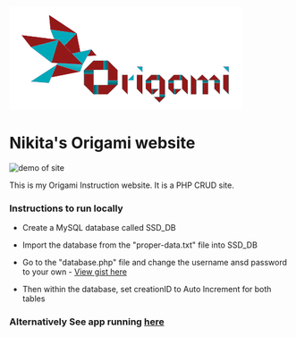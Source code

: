 ![alt text](https://github.com/Nfedans/Ca2_SSD/blob/main/image_uploads/539248.png "Site Logo")


# Nikita's Origami website

![demo of site](https://giphy.com/gifs/6TPUUmUVA7ENclHzS6)

This is my Origami Instruction website. It is a PHP CRUD site.
### Instructions to run locally
* Create a MySQL database called SSD_DB
* Import the database from the "proper-data.txt" file into SSD_DB
* Go to the "database.php" file and change the username ansd password to your own - [View gist here](https://gist.github.com/Nfedans/4213471f90fad29209b14226ad26c13d)

* Then within the database, set creationID to Auto Increment for both tables



### Alternatively See app running [here](https://mysql06.comp.dkit.ie/D00238707/Ca2_SSD/)


